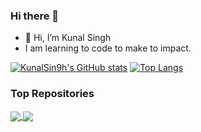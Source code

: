 ### Hi there 👋

- 👋 Hi, I’m Kunal Singh
- I am learning to code to make to impact.

[![KunalSin9h's GitHub stats](https://github-readme-stats.vercel.app/api?username=KunalSin9h&show_icons=true)](https://github.com/anuraghazra/github-readme-stats)
[![Top Langs](https://github-readme-stats.vercel.app/api/top-langs/?username=KunalSin9h&layout=compact)](https://github.com/anuraghazra/github-readme-stats)

### Top Repositories
<a href="https://github.com/KunalSin9h/Playlist-Analysis">
  <img align="center" src="https://github-readme-stats.vercel.app/api/pin/?username=KunalSin9h&repo=Playlist-Analysis" />
</a>
<a href="https://github.com/KunalSin9h/ethereum-org-website">
  <img align="center" src="https://github-readme-stats.vercel.app/api/pin/?username=KunalSin9h&repo=ethereum-org-website" />
</a>


